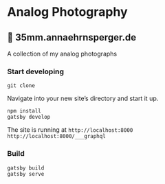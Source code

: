 # Analog Photography

## 🔗 35mm.annaehrnsperger.de

A collection of my analog photographs

### Start developing

```
git clone
```

Navigate into your new site’s directory and start it up.

```
npm install
gatsby develop
```

The site is running at
`http://localhost:8000`
`http://localhost:8000/___graphql`

### Build

```
gatsby build
gatsby serve
```
